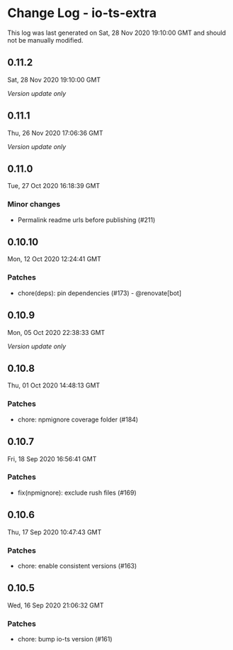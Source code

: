 # Change Log - io-ts-extra

This log was last generated on Sat, 28 Nov 2020 19:10:00 GMT and should not be manually modified.

## 0.11.2
Sat, 28 Nov 2020 19:10:00 GMT

_Version update only_

## 0.11.1
Thu, 26 Nov 2020 17:06:36 GMT

_Version update only_

## 0.11.0
Tue, 27 Oct 2020 16:18:39 GMT

### Minor changes

- Permalink readme urls before publishing (#211)

## 0.10.10
Mon, 12 Oct 2020 12:24:41 GMT

### Patches

- chore(deps): pin dependencies (#173) - @renovate[bot]

## 0.10.9
Mon, 05 Oct 2020 22:38:33 GMT

_Version update only_

## 0.10.8
Thu, 01 Oct 2020 14:48:13 GMT

### Patches

- chore: npmignore coverage folder (#184)

## 0.10.7
Fri, 18 Sep 2020 16:56:41 GMT

### Patches

- fix(npmignore): exclude rush files (#169)

## 0.10.6
Thu, 17 Sep 2020 10:47:43 GMT

### Patches

- chore: enable consistent versions (#163)

## 0.10.5
Wed, 16 Sep 2020 21:06:32 GMT

### Patches

- chore: bump io-ts version (#161)

